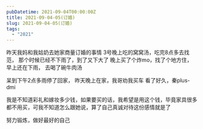 ```yaml
---
pubDatetime: 2021-09-04T00:00:00Z
title: 2021-09-04-05(订婚)
slug: 2021-09-04-05(订婚)
tags:
  - "2021"
---
```


昨天我妈和我姑奶去她家商量订婚的事情
3号晚上吃的窝窝汤，吃完8点多去找范， 那个时候已经不下雨了，到了又下大了
晚上买了个炸mo，找了个地方住， 早上还在下雨， 去喝了碗牛肉汤

呆到下午2点多雨停了回家， 昨天晚上在家，我哥劝我买车
看了好久，秦plus-dmi

我是不知道彩礼和嫁妆多少钱，如果要买的话，我希望是用这个钱，毕竟家具很多都不用买，可我不知道怎么跟她说，算了自己真诚对待这份感情就是了

努力锻炼，做好最好的自己
